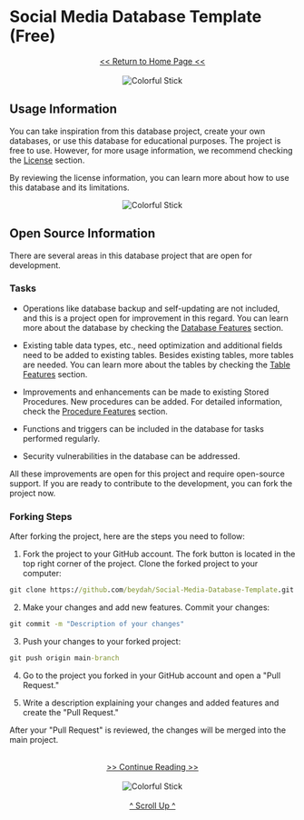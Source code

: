 # Social Media Database Template (Free)

<div style="text-align: center;">
  <a href="https://github.com/beydah/Social-Media-Database-Template">
    << Return to Home Page <<
  </a>
</div>

</br>

<div style="text-align:center;">
    <img src="https://i.imgur.com/waxVImv.png" alt="Colorful Stick">
</div>

## Usage Information

You can take inspiration from this database project, create your own databases, or use this database for educational purposes. The project is free to use. However, for more usage information, we recommend checking the [License](https://github.com/beydah/Social-Media-Database-Template/blob/main/LICENSE) section.

By reviewing the license information, you can learn more about how to use this database and its limitations.

<div style="text-align:center;">
    <img src="https://i.imgur.com/waxVImv.png" alt="Colorful Stick">
</div>

## Open Source Information

There are several areas in this database project that are open for development.

### Tasks

- Operations like database backup and self-updating are not included, and this is a project open for improvement in this regard. You can learn more about the database by checking the [Database Features](https://github.com/beydah/Social-Media-Database-Template/blob/main/DOCUMENTS/FEATURES.md#database-features) section.

- Existing table data types, etc., need optimization and additional fields need to be added to existing tables. Besides existing tables, more tables are needed. You can learn more about the tables by checking the [Table Features](https://github.com/beydah/Social-Media-Database-Template/blob/main/DOCUMENTS/FEATURES.md#table-features) section.

- Improvements and enhancements can be made to existing Stored Procedures. New procedures can be added. For detailed information, check the [Procedure Features](https://github.com/beydah/Social-Media-Database-Template/blob/main/DOCUMENTS/FEATURES.md#procedure-features) section.

- Functions and triggers can be included in the database for tasks performed regularly.

- Security vulnerabilities in the database can be addressed.

All these improvements are open for this project and require open-source support. If you are ready to contribute to the development, you can fork the project now.

### Forking Steps

After forking the project, here are the steps you need to follow:

1. Fork the project to your GitHub account. The fork button is located in the top right corner of the project. Clone the forked project to your computer:

```cmd
git clone https://github.com/beydah/Social-Media-Database-Template.git
```

2. Make your changes and add new features. Commit your changes:

```cmd
git commit -m "Description of your changes"
```

3. Push your changes to your forked project:

```cmd
git push origin main-branch
```

4. Go to the project you forked in your GitHub account and open a "Pull Request."

5. Write a description explaining your changes and added features and create the "Pull Request."

After your "Pull Request" is reviewed, the changes will be merged into the main project.

</br>

<div style="text-align: center;">
  <a href="https://github.com/beydah/Social-Media-Database-Template/blob/main/DOCUMENTS/USAGE.md">
    >> Continue Reading >>
  </a>
</div>

</br>

<div style="text-align:center;">
    <img src="https://i.imgur.com/waxVImv.png" alt="Colorful Stick">
</div>

</br>

<div style="text-align: center;">
  <a href="#social-media-database-template-free">
    ^ Scroll Up ^
  </a>
</div>
